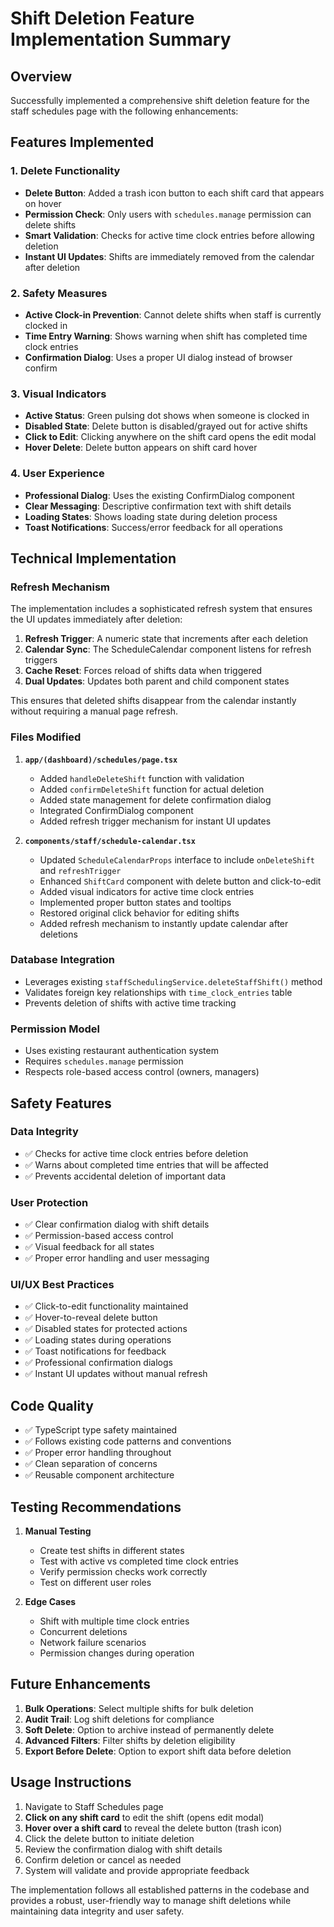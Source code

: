 # Shift Deletion Feature Implementation Summary

## Overview
Successfully implemented a comprehensive shift deletion feature for the staff schedules page with the following enhancements:

## Features Implemented

### 1. Delete Functionality
- **Delete Button**: Added a trash icon button to each shift card that appears on hover
- **Permission Check**: Only users with `schedules.manage` permission can delete shifts
- **Smart Validation**: Checks for active time clock entries before allowing deletion
- **Instant UI Updates**: Shifts are immediately removed from the calendar after deletion

### 2. Safety Measures
- **Active Clock-in Prevention**: Cannot delete shifts when staff is currently clocked in
- **Time Entry Warning**: Shows warning when shift has completed time clock entries
- **Confirmation Dialog**: Uses a proper UI dialog instead of browser confirm

### 3. Visual Indicators
- **Active Status**: Green pulsing dot shows when someone is clocked in
- **Disabled State**: Delete button is disabled/grayed out for active shifts
- **Click to Edit**: Clicking anywhere on the shift card opens the edit modal
- **Hover Delete**: Delete button appears on shift card hover

### 4. User Experience
- **Professional Dialog**: Uses the existing ConfirmDialog component
- **Clear Messaging**: Descriptive confirmation text with shift details
- **Loading States**: Shows loading state during deletion process
- **Toast Notifications**: Success/error feedback for all operations

## Technical Implementation

### Refresh Mechanism
The implementation includes a sophisticated refresh system that ensures the UI updates immediately after deletion:

1. **Refresh Trigger**: A numeric state that increments after each deletion
2. **Calendar Sync**: The ScheduleCalendar component listens for refresh triggers
3. **Cache Reset**: Forces reload of shifts data when triggered
4. **Dual Updates**: Updates both parent and child component states

This ensures that deleted shifts disappear from the calendar instantly without requiring a manual page refresh.

### Files Modified

1. **`app/(dashboard)/schedules/page.tsx`**
   - Added `handleDeleteShift` function with validation
   - Added `confirmDeleteShift` function for actual deletion
   - Added state management for delete confirmation dialog
   - Integrated ConfirmDialog component
   - Added refresh trigger mechanism for instant UI updates

2. **`components/staff/schedule-calendar.tsx`**
   - Updated `ScheduleCalendarProps` interface to include `onDeleteShift` and `refreshTrigger`
   - Enhanced `ShiftCard` component with delete button and click-to-edit
   - Added visual indicators for active time clock entries
   - Implemented proper button states and tooltips
   - Restored original click behavior for editing shifts
   - Added refresh mechanism to instantly update calendar after deletions

### Database Integration
- Leverages existing `staffSchedulingService.deleteStaffShift()` method
- Validates foreign key relationships with `time_clock_entries` table
- Prevents deletion of shifts with active time tracking

### Permission Model
- Uses existing restaurant authentication system
- Requires `schedules.manage` permission
- Respects role-based access control (owners, managers)

## Safety Features

### Data Integrity
- ✅ Checks for active time clock entries before deletion
- ✅ Warns about completed time entries that will be affected
- ✅ Prevents accidental deletion of important data

### User Protection
- ✅ Clear confirmation dialog with shift details
- ✅ Permission-based access control
- ✅ Visual feedback for all states
- ✅ Proper error handling and user messaging

### UI/UX Best Practices
- ✅ Click-to-edit functionality maintained
- ✅ Hover-to-reveal delete button
- ✅ Disabled states for protected actions
- ✅ Loading states during operations
- ✅ Toast notifications for feedback
- ✅ Professional confirmation dialogs
- ✅ Instant UI updates without manual refresh

## Code Quality
- ✅ TypeScript type safety maintained
- ✅ Follows existing code patterns and conventions
- ✅ Proper error handling throughout
- ✅ Clean separation of concerns
- ✅ Reusable component architecture

## Testing Recommendations

1. **Manual Testing**
   - Create test shifts in different states
   - Test with active vs completed time clock entries
   - Verify permission checks work correctly
   - Test on different user roles

2. **Edge Cases**
   - Shift with multiple time clock entries
   - Concurrent deletions
   - Network failure scenarios
   - Permission changes during operation

## Future Enhancements

1. **Bulk Operations**: Select multiple shifts for bulk deletion
2. **Audit Trail**: Log shift deletions for compliance
3. **Soft Delete**: Option to archive instead of permanently delete
4. **Advanced Filters**: Filter shifts by deletion eligibility
5. **Export Before Delete**: Option to export shift data before deletion

## Usage Instructions

1. Navigate to Staff Schedules page
2. **Click on any shift card** to edit the shift (opens edit modal)
3. **Hover over a shift card** to reveal the delete button (trash icon)
4. Click the delete button to initiate deletion
5. Review the confirmation dialog with shift details
6. Confirm deletion or cancel as needed
7. System will validate and provide appropriate feedback

The implementation follows all established patterns in the codebase and provides a robust, user-friendly way to manage shift deletions while maintaining data integrity and user safety.
